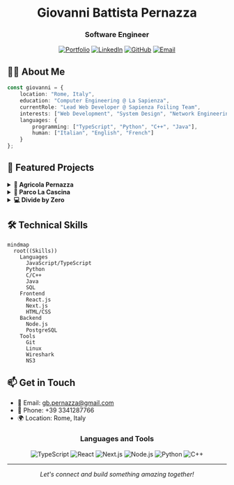 
<div align="center">
  

  # Giovanni Battista Pernazza
  ### Software Engineer 

  [![Portfolio](https://img.shields.io/badge/Portfolio-000000?style=for-the-badge&logo=About.me&logoColor=white)](https://your-website-url.com)
  [![LinkedIn](https://img.shields.io/badge/LinkedIn-0077B5?style=for-the-badge&logo=linkedin&logoColor=white)](https://linkedin.com/in/your-profile)
  [![GitHub](https://img.shields.io/badge/GitHub-100000?style=for-the-badge&logo=github&logoColor=white)](https://github.com/nannipy)
  [![Email](https://img.shields.io/badge/Email-D14836?style=for-the-badge&logo=gmail&logoColor=white)](mailto:gb.pernazza@gmail.com)
</div>

## 👨‍💻 About Me

```typescript
const giovanni = {
    location: "Rome, Italy",
    education: "Computer Engineering @ La Sapienza",
    currentRole: "Lead Web Developer @ Sapienza Foiling Team",
    interests: ["Web Development", "System Design", "Network Engineering"],
    languages: {
        programming: ["TypeScript", "Python", "C++", "Java"],
        human: ["Italian", "English", "French"]
    }
};
```

## 🚀 Featured Projects

<details>
<summary><b>🌾 Agricola Pernazza</b></summary>

A modern web application for a family-owned farm in Amelia, Italy.
- **Tech Stack:** React.js, Next.js
- **Features:** Product ordering, Event management, Farm information
- [View Project](https://github.com/nannipy/agricola-pernazza)
</details>

<details>
<summary><b>🌿 Parco La Cascina</b></summary>

E-commerce platform for an agricultural business in Varese.
- **Tech Stack:** React.js, Tailwind CSS, EmailJS
- **Features:** Product showcase, Online ordering, Contact system
- [View Project](https://github.com/nannipy/parcolacascina)
</details>

<details>
<summary><b>💻 Divide by Zero</b></summary>

Community platform for tech enthusiasts.
- **Tech Stack:** HTML, CSS, JavaScript, PHP, MySQL
- **Features:** User authentication, Public/Private sections
- [View Project](https://github.com/nannipy/divide-by-zero)
</details>

## 🛠️ Technical Skills

```mermaid
mindmap
  root((Skills))
    Languages
      JavaScript/TypeScript
      Python
      C/C++
      Java
      SQL
    Frontend
      React.js
      Next.js
      HTML/CSS
    Backend
      Node.js
      PostgreSQL
    Tools
      Git
      Linux
      Wireshark
      NS3
```


## 📫 Get in Touch

- 📧 Email: gb.pernazza@gmail.com
- 📱 Phone: +39 3341287766
- 🌍 Location: Rome, Italy

<div align="center">

### Languages and Tools

![TypeScript](https://img.shields.io/badge/-TypeScript-3178C6?style=flat-square&logo=typescript&logoColor=white)
![React](https://img.shields.io/badge/-React-61DAFB?style=flat-square&logo=react&logoColor=black)
![Next.js](https://img.shields.io/badge/-Next.js-000000?style=flat-square&logo=next.js&logoColor=white)
![Node.js](https://img.shields.io/badge/-Node.js-339933?style=flat-square&logo=node.js&logoColor=white)
![Python](https://img.shields.io/badge/-Python-3776AB?style=flat-square&logo=python&logoColor=white)
![C++](https://img.shields.io/badge/-C++-00599C?style=flat-square&logo=c%2B%2B&logoColor=white)

---

<i>Let's connect and build something amazing together!</i>

</div>
